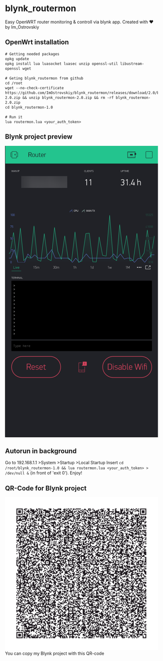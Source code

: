 # blynk_routermon
Easy OpenWRT router monitoring &amp; controll via blynk app.
Created with ❤ by Im_Ostrovskiy
## OpenWrt installation

```
# Getting needed packages
opkg update
opkg install lua luasocket luasec unzip openssl-util libustream-openssl wget

# Geting blynk_routermon from github
cd /root
wget --no-check-certificate https://github.com/ImOstrovskiy/blynk_routermon/releases/download/2.0/blynk_routermon-2.0.zip && unzip blynk_routermon-2.0.zip && rm -rf blynk_routermon-2.0.zip
cd blynk_routermon-1.0

# Run it
lua routermon.lua <your_auth_token>
```

## Blynk project preview

![Preview](https://github.com/ImOstrovskiy/blynk_routermon/blob/main/InApp_preview.png)

## Autorun in background
Go to 192.168.1.1 >System >Startup >Local Startup
Insert ```cd /root/blynk_routermon-1.0 && lua routermon.lua <your_auth_token> > /dev/null &``` (in front of 'exit 0').
Enjoy!

## QR-Code for Blynk project
![Qr-blynk](https://github.com/ImOstrovskiy/blynk_routermon/blob/main/BlynkApp.png)
You can copy my Blynk project with this QR-code

